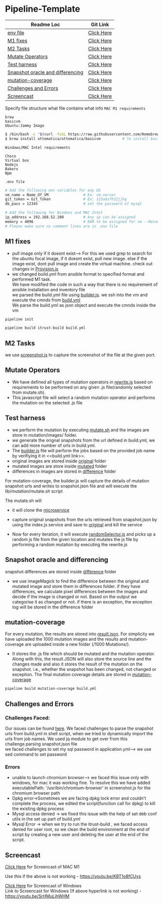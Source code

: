 # Pipeline-Template
| Readme Loc | Git Link |
| ----- | ----- |
| [env file](#env_file) |[Click Here](#env_file) |
| [M1 fixes](#m1_tag) | [Click Here](/lib/build.yml) |
| [M2 Tasks ](#m2_tag) | [Click Here](/lib/build.yml) |
| [Mutate Operators](#mutate_tag) | [Click Here](/mutation/rewrite.js) |
| [Test harness](#harness_tag) | [Click Here](/mutation/mutate.sh) |
| [Snapshot oracle and differencing](#diff_tag) | [Click Here](/mutation/mutate.sh) |
| [mutation-coverage](#mutatecoverage_tag) | [Click Here](/mutation/mutationcoverage.txt) |
| [ Challenges and Errors ](#milestone_tag) | [Click Here](#milestone_tag) |
| [Screencast ](#screencast_tag) | [Click Here](#screencast_tag)

Specify file structure what file contains what info
```MAC M1 requirements```
```text
brew
basicvm
Ubuntu:Jammy Image
```
``` bash
$ /bin/bash -c "$(curl -fsSL https://raw.githubusercontent.com/Homebrew/install/HEAD/install.sh)" # To install brew
$ brew install ottomatica/ottomatica/basicvm          # To install basicvm
```
```Windows/MAC Intel requirements```
```text
Choco
Virtual box
Nodejs
Bakerx
Npm
```
<a name = "env_file"></a>
```.env file```
```bash
# Add the following env variables for any OS
vm_name = Name_Of_VM                # Ex: vm-server
git_token = Git_Token               # Ex: 123adsfh32jjhg
db_pass = 12345                     # set the password of mysql 

# Add the following for Windows and MAC Intel
ip_address = 192.168.52.100         # Any ip can be assigned
memory = 4096                       # RAM to be assigned for vm --Recommended to use atleast 4GB
# Please make sure no comment lines are in .env file
```
<a name = "m1_tag"></a>
## M1 fixes
 * pull image only if it doesnt exist--> For this we used grep to search for the ubuntu focal image, if it doesnt exist, pull new image. else if the image exist, dont pull image and create the virtual machine. check out changes in [Provision.js](/lib/provision.js)
* we changed build.yml from ansible format to specified format and performed M1 task.</br>
 	We have modified the code in such a way that there is no requirement of ansible installation and inventory file</br>
	we parsed the build.yml file using [builder.js](/lib/builder.js). we ssh into the vm and execute the cmnds from [build.yml](/lib/build.yml) </br>
	We parse the build.yml as json object and execute the cmnds inside the vm

```bash
pipeline init
```
```bash
pipeline build itrust-build build.yml
```
<a name = "m2_tag"></a>

## M2 Tasks
we use [screenshot.js](/mutation/screenshot.js) to capture the screenshot of the file at the given port.
<a name = "mutate_tag"></a>
## Mutate Operators
*   We have defined all types of mutation operators in [rewrite.js](/mutation/rewrite.js) based on requirements  to be performed on any given .js file(randomly selected from mutate.sh).
*   This javascript file will select a random mutation operator and performs the mutation on the selected .js file

<a name = "harness_tag"></a>

## Test harness

*	we perform the mutation  by executing [mutate.sh](/mutation/mutate.sh) and the  images are store in mutation/images/ folder.
*	we generate the orignal snapshots from the url defined in build.yml, we can add more number of urls in build.yml.
*	The [builder.js](/lib/builder.js) file will perform the jobs based on the provided job name by verifiying it in <<build.yml link>>.
* 	original images are stored inside [original](/mutation/Images/original/) folder
* 	mutated images are store inside [mutated](/mutation/Images/mutated/) folder
*   differences in images are stored in [difference](/mutation/Images/difference/) folder

 For mutation-coverage, the builder.js  will capture the details of mutation snapshot urls and  writes to snapshot.json file and will execute the lib/mutation/mutate.sh script

The mutate.sh will</br>
		
*   it will clone the [microservice](https://github.com/chrisparnin/checkbox.io-micro-preview) 

*   capture original snapshots from the urls retrieved from snapshot.json by using the index.js service and save to  [original](/mutation/Images/original/) and kill the service
*   Now for every iteration, it will execute [randomSelector.js](/mutation/randomSelector.js) and picks up a random js file from the given location and mutates the js file by performing a random mutation  by executing the rewrite.js

<a name = "diff_tag"></a>

## Snapshot oracle and differencing
snapshot differences are stored inside [difference](/mutation/Images/difference/) folder
*   we use imageMagick to find the difference between the original and mutated image and store them in differences folder.
if they have differences, we calculate pixel differences between the images and decide if the image is changed or not. Based on the output we categorise it as changed or not.
if there is an exception, the exception log will be stored in the difference folder

<a name = "mutatecoverage_tag"></a>

## mutation-coverage
For every mutation, the results are stored into [result.json](/mutation/result.json).
For simplicity we have uploaded the 1000 mutation images and the results and mutation-coverage are uploaded inside a new folder (/1000 Mutations/).
*  It stores the .js file which should be mutated and the mutation operator. Along with this, the result.JSON will also store the source line and the changes made and also it stores the result of the mutation on the snapshot. i.e., whether the snapshot has been changed, not changed or exception.
The final mutation coverage details are stored in [mutation-coverage](/mutation/mutationCoverage.txt)

```bash
pipeline build mutation-coverage build.yml
```
<a name = "milestone_tag"></a>

## Challenges and Errors

### Challenges Faced:

Our issues can be found [here](https://github.ncsu.edu/CSC-DevOps-S22/DEVOPS-14/issues).
We faced challenges to parse the snapshot urls from build.yml in shell script, when we tried to dynamically import the urls from job names. We used jq module to get over from this challenge.parsing snapshot.json file </br>
we faced challenges to set my sql password in application.yml--> we use sed command to set password
### Errors
*   unable to launch chromium browser--> we faced this issue only with windows, for mac it was working fine. To resolve this we have  added executablePath: '/usr/bin/chromium-browser' in screenshot.js for the chromium browser path </br>
*   Dpkg error->Sometimes we are facing dpkg lock error and  couldn’t complete the process, we edited the script(function call for dpkg) to kill the existing dpkg process </br>
*   Mysql access denied -> we fixed this issue with the help of set deb conf utils in the set up part of build.yml
*   Mysql Error -> when we try to run the itrust-build , we faced access denied for user root, so we clean the build environment at the end of script by creating a new user and deleting the user at the end of the script.


<a name = "screencast_tag"></a>
## Screencast 
[Click Here](https://youtu.be/KBT1o8fCUys) for Screencast of MAC M1

Use this if the above is not working - https://youtu.be/KBT1o8fCUys

[Click Here](https://youtu.be/SrHMuLjhWHM) for Screencast of Windows
<br>
Link to Screencast for Windows (If above hyperlink is not working) - https://youtu.be/SrHMuLjhWHM
